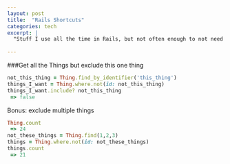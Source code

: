 ```yaml
---
layout: post
title:  "Rails Shortcuts"
categories: tech
excerpt: |
  "Stuff I use all the time in Rails, but not often enough to not need to look it up." 
  
---
```


###Get all the Things but exclude this one thing

```ruby
not_this_thing = Thing.find_by_identifier('this_thing')
things_I_want = Thing.where.not(id: not_this_thing)
things_I_want.include? not_this_thing
 => false
```

Bonus: exclude multiple things

```ruby
Thing.count
 => 24 
not_these_things = Thing.find(1,2,3)
things = Thing.where.not(id: not_these_things)
things.count
 => 21
```